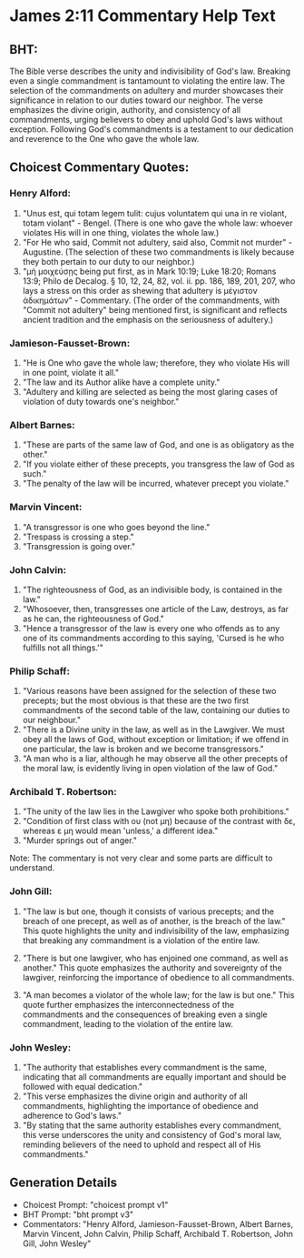 # James 2:11 Commentary Help Text

## BHT:
The Bible verse describes the unity and indivisibility of God's law. Breaking even a single commandment is tantamount to violating the entire law. The selection of the commandments on adultery and murder showcases their significance in relation to our duties toward our neighbor. The verse emphasizes the divine origin, authority, and consistency of all commandments, urging believers to obey and uphold God's laws without exception. Following God's commandments is a testament to our dedication and reverence to the One who gave the whole law.

## Choicest Commentary Quotes:
### Henry Alford:
1. "Unus est, qui totam legem tulit: cujus voluntatem qui una in re violant, totam violant" - Bengel. (There is one who gave the whole law: whoever violates His will in one thing, violates the whole law.)
2. "For He who said, Commit not adultery, said also, Commit not murder" - Augustine. (The selection of these two commandments is likely because they both pertain to our duty to our neighbor.)
3. "μὴ μοιχεύσῃς being put first, as in Mark 10:19; Luke 18:20; Romans 13:9; Philo de Decalog. § 10, 12, 24, 82, vol. ii. pp. 186, 189, 201, 207, who lays a stress on this order as shewing that adultery is μέγιστον ἀδικημάτων" - Commentary. (The order of the commandments, with "Commit not adultery" being mentioned first, is significant and reflects ancient tradition and the emphasis on the seriousness of adultery.)

### Jamieson-Fausset-Brown:
1. "He is One who gave the whole law; therefore, they who violate His will in one point, violate it all." 
2. "The law and its Author alike have a complete unity." 
3. "Adultery and killing are selected as being the most glaring cases of violation of duty towards one's neighbor."

### Albert Barnes:
1. "These are parts of the same law of God, and one is as obligatory as the other."
2. "If you violate either of these precepts, you transgress the law of God as such."
3. "The penalty of the law will be incurred, whatever precept you violate."

### Marvin Vincent:
1. "A transgressor is one who goes beyond the line."
2. "Trespass is crossing a step."
3. "Transgression is going over."

### John Calvin:
1. "The righteousness of God, as an indivisible body, is contained in the law."
2. "Whosoever, then, transgresses one article of the Law, destroys, as far as he can, the righteousness of God."
3. "Hence a transgressor of the law is every one who offends as to any one of its commandments according to this saying, 'Cursed is he who fulfills not all things.'"

### Philip Schaff:
1. "Various reasons have been assigned for the selection of these two precepts; but the most obvious is that these are the two first commandments of the second table of the law, containing our duties to our neighbour." 
2. "There is a Divine unity in the law, as well as in the Lawgiver. We must obey all the laws of God, without exception or limitation; if we offend in one particular, the law is broken and we become transgressors."
3. "A man who is a liar, although he may observe all the other precepts of the moral law, is evidently living in open violation of the law of God."

### Archibald T. Robertson:
1. "The unity of the law lies in the Lawgiver who spoke both prohibitions." 
2. "Condition of first class with ου (not μη) because of the contrast with δε, whereas ε μη would mean 'unless,' a different idea."
3. "Murder springs out of anger."

Note: The commentary is not very clear and some parts are difficult to understand.

### John Gill:
1. "The law is but one, though it consists of various precepts; and the breach of one precept, as well as of another, is the breach of the law." This quote highlights the unity and indivisibility of the law, emphasizing that breaking any commandment is a violation of the entire law.

2. "There is but one lawgiver, who has enjoined one command, as well as another." This quote emphasizes the authority and sovereignty of the lawgiver, reinforcing the importance of obedience to all commandments.

3. "A man becomes a violator of the whole law; for the law is but one." This quote further emphasizes the interconnectedness of the commandments and the consequences of breaking even a single commandment, leading to the violation of the entire law.

### John Wesley:
1. "The authority that establishes every commandment is the same, indicating that all commandments are equally important and should be followed with equal dedication."
2. "This verse emphasizes the divine origin and authority of all commandments, highlighting the importance of obedience and adherence to God's laws."
3. "By stating that the same authority establishes every commandment, this verse underscores the unity and consistency of God's moral law, reminding believers of the need to uphold and respect all of His commandments."


## Generation Details
- Choicest Prompt: "choicest prompt v1"
- BHT Prompt: "bht prompt v3"
- Commentators: "Henry Alford, Jamieson-Fausset-Brown, Albert Barnes, Marvin Vincent, John Calvin, Philip Schaff, Archibald T. Robertson, John Gill, John Wesley"
